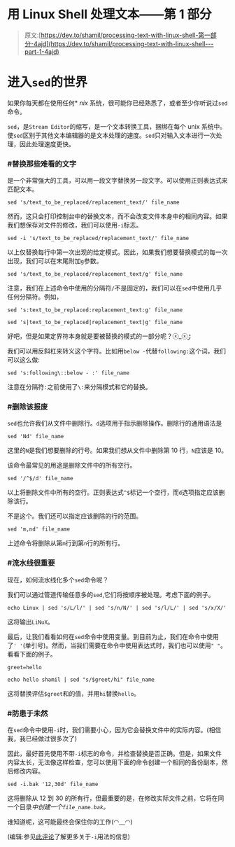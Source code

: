 # 用 Linux Shell 处理文本——第 1 部分

> 原文:[https://dev.to/shamil/processing-text-with-linux-shell-第一部分-4ajd](https://dev.to/shamil/processing-text-with-linux-shell---part-1-4ajd)

# [](#into-the-world-of-raw-sed-endraw-)进入`sed`的世界

如果你每天都在使用任何* *nix* 系统，很可能你已经熟悉了，或者至少你听说过`sed`命令。

`sed`，是`Stream Editor`的缩写，是一个文本转换工具，捆绑在每个 unix 系统中。使`sed`区别于其他文本编辑器的是文本处理的速度。`sed`只对输入文本进行一次处理，因此处理速度更快。

### [](#-replace-those-ugly-text)#替换那些难看的文字

是一个非常强大的工具，可以用一段文字替换另一段文字。可以使用正则表达式来匹配文本。

```
sed 's/text_to_be_replaced/replacement_text/' file_name 
```

然而，这只会打印控制台中的替换文本，而不会改变文件本身中的相同内容。如果我们想保存对文件的修改，我们可以使用`-i`标志。

```
sed -i 's/text_to_be_replaced/replacement_text/' file_name 
```

以上仅替换每行中第一次出现的给定模式。因此，如果我们想要替换模式的每一次出现，我们可以在末尾附加`g`参数。

```
sed 's/text_to_be_replaced/replacement_text/g' file_name 
```

注意，我们在上述命令中使用的分隔符`/`不是固定的，我们可以在`sed`中使用几乎任何分隔符。例如，

```
sed 's:text_to_be_replaced:replacement_text:g' file_name

sed 's|text_to_be_replaced|replacement_text|g' file_name 
```

好吧，但是如果定界符本身就是要被替换的模式的一部分呢？ⓧ_ⓧﮌ

我们可以用反斜杠来转义这个字符。比如用`below -`代替`following:`这个词，我们可以这么做:

```
sed 's:following\::below - :' file_name 
```

注意在分隔符`:`之前使用了`\:`来分隔模式和它的替换。

### [](#-delete-that-scrap)#删除该报废

`sed`也允许我们从文件中删除行。`d`选项用于指示删除操作。删除行的通用语法是

```
sed 'Nd' file_name 
```

这里的`N`是我们想要删除的行号。如果我们想从文件中删除第 10 行，`N`应该是 10。

该命令最常见的用途是删除文件中的所有空行。

```
sed '/^$/d' file_name 
```

以上将删除文件中所有的空行。正则表达式`^$`标记一个空行，而`d`选项指定应该删除该行。

不是这个。我们还可以指定应该删除的行的范围。

```
sed 'm,nd' file_name 
```

上述命令将删除从第`m`行到第`n`行的所有行。

### [](#-pipelining-is-important)#流水线很重要

现在，如何流水线化多个`sed`命令呢？

我们可以通过管道传输任意多的`sed`,它们将按顺序被处理。考虑下面的例子。

```
echo Linux | sed 's/L/l/' | sed 's/n/N/' | sed 's/l/L/' | sed 's/x/X/' 
```

这将输出`LiNuX`。

最后，让我们看看如何在`sed`命令中使用变量。到目前为止，我们在命令中使用了`' '`(单引号)。然而，当我们需要在命令中使用表达式时，我们也可以使用`" "`。看看下面的例子。

```
greet=hello

echo hello shamil | sed "s/$greet/hi" file_name 
```

这将替换评估`$greet`和的值，并用`hi`替换`hello`。

### [](#-better-safe-than-sorry)#防患于未然

在`sed`命令中使用`-i`时，我们需要小心，因为它会替换文件中的实际内容。(相信我，我已经做过很多次了)

因此，最好首先使用不带`-i`标志的命令，并检查替换是否正确。但是，如果文件内容太长，无法像这样检查，您可以使用下面的命令创建一个相同的备份副本，然后修改内容。

```
sed -i.bak '12,30d' file_name 
```

这将删除从 12 到 30 的所有行，但最重要的是，在修改实际文件之前，它将在同一个目录*中创建一个`file_name.bak`。*

谁知道呢，这可能最终会保住你的工作(◠﹏◠)

(编辑:参见[此评论](https://dev.to/moopet/comment/4dna)了解更多关于`-i`用法的信息)